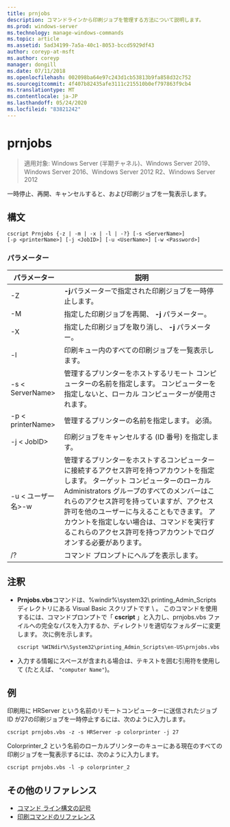 ```yaml
---
title: prnjobs
description: コマンドラインから印刷ジョブを管理する方法について説明します。
ms.prod: windows-server
ms.technology: manage-windows-commands
ms.topic: article
ms.assetid: 5ad34199-7a5a-40c1-8053-bccd5929df43
author: coreyp-at-msft
ms.author: coreyp
manager: dongill
ms.date: 07/11/2018
ms.openlocfilehash: 002098ba64e97c243d1cb53813b9fa858d32c752
ms.sourcegitcommit: 4f407b82435afe3111c215510b0ef797863f9cb4
ms.translationtype: MT
ms.contentlocale: ja-JP
ms.lasthandoff: 05/24/2020
ms.locfileid: "83821242"
---
```

# <a name="prnjobs"></a>prnjobs

> 適用対象: Windows Server (半期チャネル)、Windows Server 2019、Windows Server 2016、Windows Server 2012 R2、Windows Server 2012

一時停止、再開、キャンセルすると、および印刷ジョブを一覧表示します。

## <a name="syntax"></a>構文
```
cscript Prnjobs {-z | -m | -x | -l | -?} [-s <ServerName>]
[-p <printerName>] [-j <JobID>] [-u <UserName>] [-w <Password>]
```

### <a name="parameters"></a>パラメーター

|          パラメーター           |                                                                                                                                                                                        説明                                                                                                                                                                                        |
|------------------------------|-------------------------------------------------------------------------------------------------------------------------------------------------------------------------------------------------------------------------------------------------------------------------------------------------------------------------------------------------------------------------------------------|
|              -Z              |                                                                                                                                                                 **-j**パラメーターで指定された印刷ジョブを一時停止します。                                                                                                                                                                 |
|              -M              |                                                                                                                                                                指定した印刷ジョブを再開、 **-j** パラメーター。                                                                                                                                                                 |
|              -X              |                                                                                                                                                                指定した印刷ジョブを取り消し、 **-j** パラメーター。                                                                                                                                                                 |
|              -l              |                                                                                                                                                                        印刷キュー内のすべての印刷ジョブを一覧表示します。                                                                                                                                                                         |
|       -s \< ServerName>       |                                                                                                                  管理するプリンターをホストするリモート コンピューターの名前を指定します。 コンピューターを指定しないと、ローカル コンピューターが使用されます。                                                                                                                  |
|      -p \< printerName>       |                                                                                                                                                           管理するプリンターの名前を指定します。 必須。                                                                                                                                                            |
|         -j \< JobID>          |                                                                                                                                                                印刷ジョブをキャンセルする (ID 番号) を指定します。                                                                                                                                                                 |
| -u \< ユーザー名>-w<Password> | 管理するプリンターをホストするコンピューターに接続するアクセス許可を持つアカウントを指定します。 ターゲット コンピューターのローカル Administrators グループのすべてのメンバーはこれらのアクセス許可を持っていますが、アクセス許可を他のユーザーに与えることもできます。 アカウントを指定しない場合は、コマンドを実行するこれらのアクセス許可を持つアカウントでログオンする必要があります。 |
|              /?              |                                                                                                                                                                           コマンド プロンプトにヘルプを表示します。                                                                                                                                                                            |

## <a name="remarks"></a>注釈
-   **Prnjobs.vbs**コマンドは、%windir%\system32\ printing_Admin_Scripts ディレクトリにある Visual Basic スクリプトです \\ <language> 。 このコマンドを使用するには、コマンドプロンプトで「 **cscript** 」と入力し、prnjobs.vbs ファイルへの完全なパスを入力するか、ディレクトリを適切なフォルダーに変更します。 次に例を示します。
    ```
    cscript %WINdir%\System32\printing_Admin_Scripts\en-US\prnjobs.vbs
    ```
-   入力する情報にスペースが含まれる場合は、テキストを囲む引用符を使用して (たとえば、 `"computer Name"`)。

## <a name="examples"></a><a name="BKMK_examples"></a>例
印刷用に HRServer という名前のリモートコンピューターに送信されたジョブ ID が27の印刷ジョブを一時停止するには、次のように入力します。
```
cscript prnjobs.vbs -z -s HRServer -p colorprinter -j 27
```
Colorprinter_2 という名前のローカルプリンターのキューにある現在のすべての印刷ジョブを一覧表示するには、次のように入力します。
```
cscript prnjobs.vbs -l -p colorprinter_2
```

## <a name="additional-references"></a>その他のリファレンス

- [コマンド ライン構文の記号](command-line-syntax-key.md)
-   [印刷コマンドのリファレンス](print-command-reference.md)

